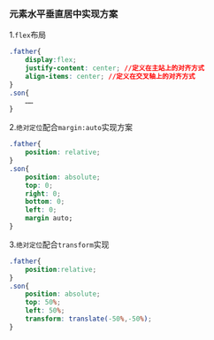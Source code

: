### 元素水平垂直居中实现方案
1.`flex`布局
```css
.father{
    display:flex;
    justify-content: center; //定义在主站上的对齐方式
    align-items: center; //定义在交叉轴上的对齐方式
}
.son{
    ……
}
```
2.`绝对定位`配合`margin:auto`实现方案   
```css
.father{
    position: relative;
}
.son{
    position: absolute;
    top: 0;
    right: 0;
    bottom: 0;
    left: 0;
    margin auto;
}
```
3.`绝对定位`配合`transform`实现   
```css
.father{
    position:relative;
}
.son{
    position: absolute;
    top: 50%;
    left: 50%;
    transform: translate(-50%,-50%);
}
```